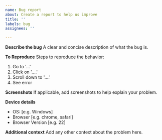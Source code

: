 ```yaml
---
name: Bug report
about: Create a report to help us improve
title: ''
labels: bug
assignees: ''

---
```


**Describe the bug**
A clear and concise description of what the bug is.

**To Reproduce**
Steps to reproduce the behavior:
1. Go to '...'
2. Click on '....'
3. Scroll down to '....'
4. See error

**Screenshots**
If applicable, add screenshots to help explain your problem.

**Device details**
 - OS: [e.g. Windows]
 - Browser [e.g. chrome, safari]
 - Browser Version [e.g. 22]

**Additional context**
Add any other context about the problem here.
